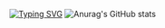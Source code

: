 [![Typing SVG](https://readme-typing-svg.herokuapp.com?color=%23F70050&duration=3000&lines=I+don't+like+JavaScript+%3A%2F;But+I+do+like+Linux+%3C3)](https://git.io/typing-svg)
![Anurag's GitHub stats](https://github-readme-stats.vercel.app/api?username=K1llf0rce&show_icons=true&theme=tokyonight)
